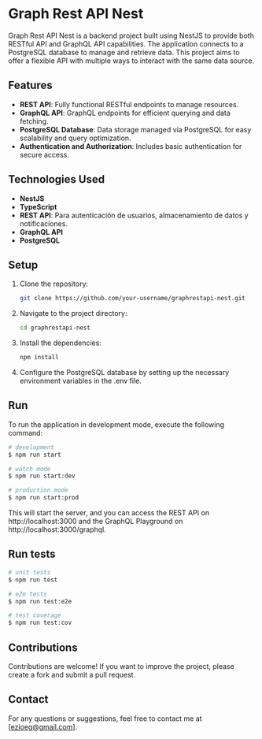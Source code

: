 # Graph Rest API Nest

Graph Rest API Nest is a backend project built using NestJS to provide both RESTful API and GraphQL API capabilities. The application connects to a PostgreSQL database to manage and retrieve data. This project aims to offer a flexible API with multiple ways to interact with the same data source.

## Features

- **REST API**: Fully functional RESTful endpoints to manage resources.
- **GraphQL API**: GraphQL endpoints for efficient querying and data fetching.
- **PostgreSQL Database**: Data storage managed via PostgreSQL for easy scalability and query optimization.
- **Authentication and Authorization**: Includes basic authentication for secure access.

## Technologies Used

- **NestJS**
- **TypeScript**
- **REST API**: Para autenticación de usuarios, almacenamiento de datos y notificaciones.
- **GraphQL API**
- **PostgreSQL**

## Setup

1. Clone the repository:

   ```bash
   git clone https://github.com/your-username/graphrestapi-nest.git

2. Navigate to the project directory:

   ```bash
   cd graphrestapi-nest

3. Install the dependencies:

   ```bash
   npm install

4. Configure the PostgreSQL database by setting up the necessary environment variables in the .env file.

## Run
To run the application in development mode, execute the following command:

   ```bash
   # development
   $ npm run start
  
   # watch mode
   $ npm run start:dev
  
   # production mode
   $ npm run start:prod
   ```
This will start the server, and you can access the REST API on http://localhost:3000 and the GraphQL Playground on http://localhost:3000/graphql.

## Run tests

   ```bash
   # unit tests
   $ npm run test
  
   # e2e tests
   $ npm run test:e2e
  
   # test coverage
   $ npm run test:cov
   ```

## Contributions

Contributions are welcome! If you want to improve the project, please create a fork and submit a pull request.

## Contact

For any questions or suggestions, feel free to contact me at [ezioeg@gmail.com].
